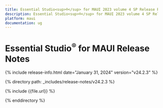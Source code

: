 ```yaml
---
title: Essential Studio<sup>®</sup> for MAUI 2023 volume 4 SP Release Release Notes  
description: Essential Studio<sup>®</sup> for MAUI 2023 volume 4 SP Release Release Notes  
platform: maui
documentation: ug
---
```


# Essential Studio<sup>®</sup> for MAUI  Release Notes  

{% include release-info.html date="January 31, 2024"  version="v24.2.3" %} 

{% directory path: _includes/release-notes/v24.2.3 %}

{% include {{file.url}} %}

{% enddirectory %}